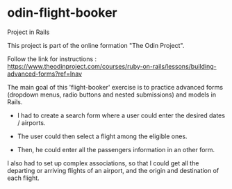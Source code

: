 # odin-flight-booker
Project in Rails

This project is part of the online formation "The Odin Project".

Follow the link for instructions : https://www.theodinproject.com/courses/ruby-on-rails/lessons/building-advanced-forms?ref=lnav

The main goal of this 'flight-booker' exercise is to practice advanced forms (dropdown menus, radio buttons and nested submissions) and models in Rails.

- I had to create a search form where a user could enter the desired dates / airports.

- The user could then select a flight among the eligible ones.

- Then, he could enter all the passengers information in an other form.

I also had to set up complex associations, so that I could get all the departing or arriving flights of an airport, and the origin and destination of each flight.
